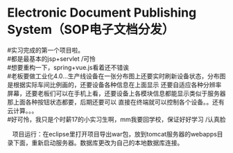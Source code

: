 # Electronic Document Publishing System（SOP电子文档分发）
#实习完成的第一个项目啦。</br>
#都是最基本的jsp+servlet /可怜</br>
#想要重构一下，spring+vue.js看着还不错诶</br>
#老板要做工业化4.0...生产线设备在一张分布图上还要实时刷新设备状态，分布图是根据实际车间比例画的，还要设备各种信息在上面显示
还要自适应各种分辨率屏幕，还要老板们可以在手机上看，还要设备上各模块信息都能显示类似于服务器那上面各种按钮状态都要，后期还要可以
直接在终端就可以控制各个设备。。还有云计算。。。</br>
#好可怜，我只是个时薪17的小实习生啊，mm我要回学校，保证好好学习 /认真脸

 
 项目运行：在eclipse里打开项目导出war包，放到tomcat服务器的webapps目录下面，重新启动服务器。数据库更改为自己的本地数据库连接。
